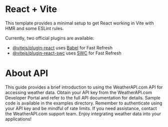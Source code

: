 # React + Vite

This template provides a minimal setup to get React working in Vite with HMR and some ESLint rules.

Currently, two official plugins are available:

- [@vitejs/plugin-react](https://github.com/vitejs/vite-plugin-react/blob/main/packages/plugin-react/README.md) uses [Babel](https://babeljs.io/) for Fast Refresh
- [@vitejs/plugin-react-swc](https://github.com/vitejs/vite-plugin-react-swc) uses [SWC](https://swc.rs/) for Fast Refresh


# About API
This guide provides a brief introduction to using the WeatherAPI.com API for accessing weather data. Obtain your API key from the WeatherAPI.com Developer Portal and refer to the full API documentation for details. Sample code is available in the examples directory. Remember to authenticate using your API key and be mindful of rate limits. If you need assistance, contact the WeatherAPI.com support team. Enjoy integrating weather data into your applications!